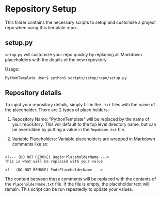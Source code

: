 # Repository Setup

This folder contains the necessary scripts to setup and customize a project repo when using this template repo.

## setup.py

```setup.py``` will customize your repo quickly by replacing all Markdown placeholders with the details of the new repository.

Usage:
```
PythonTemplate User$ python3 scripts/setup/repo/setup.py
```

## Repository details
To input your repository details, simply fill in the ```.txt``` files with the name of the placeholder. There are 2 types of place holders:

1. Repository Name: "PythonTemplate" will be replaced by the name of your repository. This will default to the top level directory name, but can be overridden by putting a value in the ```RepoName.txt``` file.

2. Variable Placeholders: Variable placeholders are wrapped in Markdown comments like so:

```

<!--- (DO NOT REMOVE) Begin:PlaceholderName --->
This is what will be replaced with your value

<!-- (DO NOT REMOVE) End:PlaceholderName --->
```

The content between these comments will be replaced with the contents of the ```PlaceholderName.txt``` file. If the file is empty, the placeholder text will remain. This script can be run repeatedly to update your values. 